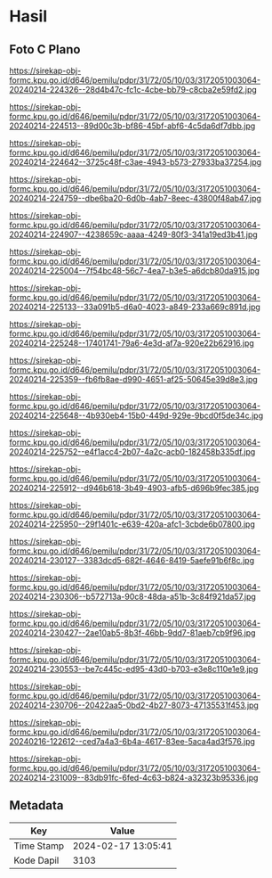 # Hasil

## Foto C Plano

https://sirekap-obj-formc.kpu.go.id/d646/pemilu/pdpr/31/72/05/10/03/3172051003064-20240214-224326--28d4b47c-fc1c-4cbe-bb79-c8cba2e59fd2.jpg

https://sirekap-obj-formc.kpu.go.id/d646/pemilu/pdpr/31/72/05/10/03/3172051003064-20240214-224513--89d00c3b-bf86-45bf-abf6-4c5da6df7dbb.jpg

https://sirekap-obj-formc.kpu.go.id/d646/pemilu/pdpr/31/72/05/10/03/3172051003064-20240214-224642--3725c48f-c3ae-4943-b573-27933ba37254.jpg

https://sirekap-obj-formc.kpu.go.id/d646/pemilu/pdpr/31/72/05/10/03/3172051003064-20240214-224759--dbe6ba20-6d0b-4ab7-8eec-43800f48ab47.jpg

https://sirekap-obj-formc.kpu.go.id/d646/pemilu/pdpr/31/72/05/10/03/3172051003064-20240214-224907--4238659c-aaaa-4249-80f3-341a19ed3b41.jpg

https://sirekap-obj-formc.kpu.go.id/d646/pemilu/pdpr/31/72/05/10/03/3172051003064-20240214-225004--7f54bc48-56c7-4ea7-b3e5-a6dcb80da915.jpg

https://sirekap-obj-formc.kpu.go.id/d646/pemilu/pdpr/31/72/05/10/03/3172051003064-20240214-225133--33a091b5-d6a0-4023-a849-233a669c891d.jpg

https://sirekap-obj-formc.kpu.go.id/d646/pemilu/pdpr/31/72/05/10/03/3172051003064-20240214-225248--17401741-79a6-4e3d-af7a-920e22b62916.jpg

https://sirekap-obj-formc.kpu.go.id/d646/pemilu/pdpr/31/72/05/10/03/3172051003064-20240214-225359--fb6fb8ae-d990-4651-af25-50645e39d8e3.jpg

https://sirekap-obj-formc.kpu.go.id/d646/pemilu/pdpr/31/72/05/10/03/3172051003064-20240214-225648--4b930eb4-15b0-449d-929e-9bcd0f5de34c.jpg

https://sirekap-obj-formc.kpu.go.id/d646/pemilu/pdpr/31/72/05/10/03/3172051003064-20240214-225752--e4f1acc4-2b07-4a2c-acb0-182458b335df.jpg

https://sirekap-obj-formc.kpu.go.id/d646/pemilu/pdpr/31/72/05/10/03/3172051003064-20240214-225912--d946b618-3b49-4903-afb5-d696b9fec385.jpg

https://sirekap-obj-formc.kpu.go.id/d646/pemilu/pdpr/31/72/05/10/03/3172051003064-20240214-225950--29f1401c-e639-420a-afc1-3cbde6b07800.jpg

https://sirekap-obj-formc.kpu.go.id/d646/pemilu/pdpr/31/72/05/10/03/3172051003064-20240214-230127--3383dcd5-682f-4646-8419-5aefe91b6f8c.jpg

https://sirekap-obj-formc.kpu.go.id/d646/pemilu/pdpr/31/72/05/10/03/3172051003064-20240214-230306--b572713a-90c8-48da-a51b-3c84f921da57.jpg

https://sirekap-obj-formc.kpu.go.id/d646/pemilu/pdpr/31/72/05/10/03/3172051003064-20240214-230427--2ae10ab5-8b3f-46bb-9dd7-81aeb7cb9f96.jpg

https://sirekap-obj-formc.kpu.go.id/d646/pemilu/pdpr/31/72/05/10/03/3172051003064-20240214-230553--be7c445c-ed95-43d0-b703-e3e8c110e1e9.jpg

https://sirekap-obj-formc.kpu.go.id/d646/pemilu/pdpr/31/72/05/10/03/3172051003064-20240214-230706--20422aa5-0bd2-4b27-8073-47135531f453.jpg

https://sirekap-obj-formc.kpu.go.id/d646/pemilu/pdpr/31/72/05/10/03/3172051003064-20240216-122612--ced7a4a3-6b4a-4617-83ee-5aca4ad3f576.jpg

https://sirekap-obj-formc.kpu.go.id/d646/pemilu/pdpr/31/72/05/10/03/3172051003064-20240214-231009--83db91fc-6fed-4c63-b824-a32323b95336.jpg


## Metadata

| Key        | Value               |
| ---------- | ------------------- |
| Time Stamp | 2024-02-17 13:05:41 |
| Kode Dapil | 3103                |



